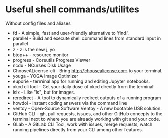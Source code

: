 # Useful shell commands/utilites
Without config files and aliases

* fd - A simple, fast and user-friendly alternative to 'find'.
* parallel - Build and execute shell command lines from standard input in parallel
* z - z is the new j, yo
* btop++ - resource monitor
* progress - Coreutils Progress Viewer
* ncdu - NCurses Disk Usage
* ChooseALicense-cli - Bring http://choosealicense.com to your terminal.
* youga - YOGA Image Optimizer
* euporie - terminal app for running and editing Jupyter notebooks.
* xkcd cli tool - Get your daily dose of xkcd directly from the terminal!
* lsix - Like "ls", but for images.
* reredirect - A tool to dynamically redirect outputs of a running program
* howdoi - Instant coding answers via the command line
* ventoy - Open-Source Software Ventoy - A new bootable USB solution.
* GitHub CLI - gh, pull requests, issues, and other GitHub concepts to the terminal next to where you are already working with git and your code.
* GLab - A GitLab CLI Tool, work with issues, merge requests, watch running pipelines directly from your CLI among other features.
